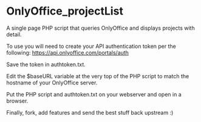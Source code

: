 # OnlyOffice_projectList
A single page PHP script that queries OnlyOffice and displays projects with detail.

To use you will need to create your API authentication token per the following:
https://api.onlyoffice.com/portals/auth

Save the token in authtoken.txt.

Edit the $baseURL variable at the very top of the PHP script to match the hostname of your
OnlyOffice server.

Put the PHP script and authtoken.txt on your webserver and open in a browser.

Finally, fork, add features and send the best stuff back upstream :)
